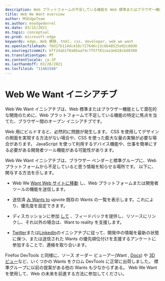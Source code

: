 ```yaml
---
description: Web プラットフォームの不足している機能を Web 標準またはブラウザー機能として開発するためのクロスブラウザー イニシアチブ。
title: Web We Want overview
author: MSEdgeTeam
ms.author: msedgedevrel
ms.date: 03/15/2021
ms.topic: conceptual
ms.prod: microsoft-edge
keywords: edge, Web 開発, html, css, developer, web we want
ms.openlocfilehash: f8d17b114dc418c727646c13c6b48525e02c60d0
ms.sourcegitcommit: bff24ab1f0a66aaf4c7f5ff81cea3eb28c6d8380
ms.translationtype: MT
ms.contentlocale: ja-JP
ms.lasthandoff: 03/26/2021
ms.locfileid: "11461548"
---
```

# <a name="the-web-we-want-initiative"></a>Web We Want イニシアチブ

Web We Want イニシアチブは、Web 標準またはブラウザー機能として潜在的な開発のために、Web プラットフォームで不足している機能の特定に焦点を当てた、ブラウザー間のオープン イニシアチブです。

Web 用にビルドすると、必然的に問題が発生します。 CSS を使用してデザインの側面を実現する方法がない場合や、CSS を使った膨大な量の実験が必要な場合があります。 JavaScript を使って利用するデバイス機能や、仕事を簡単にする必要がある開発者ツール機能がある可能性があります。

Web We Want イニシアチブは、ブラウザー ベンダーと標準グループに、Web プラットフォームから不足していると思う情報を知らせる場所です。 以下に、関与する方法を示します。

*   Web We [Want Web サイトに移動][WebWeWant] し、Web プラットフォームまたは開発者ツールの機能を送信します。

*   送信済 [み Wants to][WebWeWantWants] upvote 既存の Wants の一覧を表示します。これにより、優先度を設定できます。

*   ディスカッションに参加 [して][GithubWebWeWantDiscussions] 、フィードバックを提供し、リソースにリンクし、それ以外の場合は、Want to reality を支援します。

*   [Twitter][TwitterWebWeWant]または[LinkedIn][LinkedInWebWeWant]のイニシアチブに従って、開発中の情報を最新の状態に保つ、または送信された Wants の優先順位付けを支援するアンケートに参加することで、連絡を取り合います。

Firefox DevTools と同様に、ソース オーダー ビューアー[\(][WebWeWantWants64]Want , [Docs][DevtoolsExperimentalFeaturesIndexSourceOrderViewer]\) や [3D ビュー][Devtools3DViewIndex]など、いくつかの Wants をクロム DevTools に正常に出荷しました。 標準グループに以前の提案がある他の Wants も少なからずある。 Web We Want を使用して、Web の未来を前進する方法に参加してください。

<!-- links -->  

[Devtools3DViewIndex]: ../devtools-guide-chromium/3d-view/index.md "3D ビュー | Microsoft Docs"

[DevtoolsExperimentalFeaturesIndexSourceOrderViewer]: ../devtools-guide-chromium/experimental-features/index.md#source-order-viewer "ソース オーダー ビューアー - 実験的な|Microsoft Docs"

[WebWeWant]: https://webwewant.fyi "必要な Web"

[WebWeWantWants]: https://webwewant.fyi/wants "必要な情報|必要な Web"

[GithubWebWeWantDiscussions]: https://github.com/WebWeWant/webwewant.fyi/discussions "必要な Web について説明|GitHub"

[TwitterWebWeWant]: https://twitter.com/webwewantfyi "必要な Web |Twitter"

[LinkedInWebWeWant]: https://www.linkedin.com/company/the-web-we-want "必要な Web |LinkedIn"

[WebWeWantWants64]: https://webwewant.fyi/wants/64 "再配置されたコンテンツのソース注文ビューアーが必要です- What We Want |必要な Web"
